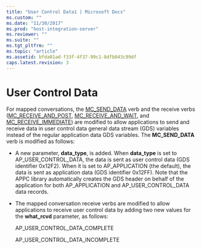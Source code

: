 ```yaml
---
title: "User Control Data1 | Microsoft Docs"
ms.custom: ""
ms.date: "11/30/2017"
ms.prod: "host-integration-server"
ms.reviewer: ""
ms.suite: ""
ms.tgt_pltfrm: ""
ms.topic: "article"
ms.assetid: bfda01ad-f33f-4f37-99c1-8dfb043c99df
caps.latest.revision: 3
---
```

# User Control Data
For mapped conversations, the [MC_SEND_DATA](../HIS2010/mc-send-data2.md) verb and the receive verbs ([MC_RECEIVE_AND_POST](../HIS2010/mc-receive-and-post1.md), [MC_RECEIVE_AND_WAIT](../HIS2010/mc-receive-and-wait1.md), and [MC_RECEIVE_IMMEDIATE](../HIS2010/mc-receive-immediate1.md)) are modified to allow applications to send and receive data in user control data general data stream (GDS) variables instead of the regular application data GDS variables. The **MC_SEND_DATA** verb is modified as follows:  
  
-   A new parameter, **data_type**, is added. When **data_type** is set to AP_USER_CONTROL_DATA, the data is sent as user control data (GDS identifier 0x12F2). When it is set to AP_APPLICATION (the default), the data is sent as application data (GDS identifier 0x12FF). Note that the APPC library automatically creates the GDS header on behalf of the application for both AP_APPLICATION and AP_USER_CONTROL_DATA data records.  
  
-   The mapped conversation receive verbs are modified to allow applications to receive user control data by adding two new values for the **what_rcvd** parameter, as follows:  
  
     AP_USER_CONTROL_DATA_COMPLETE  
  
     AP_USER_CONTROL_DATA_INCOMPLETE